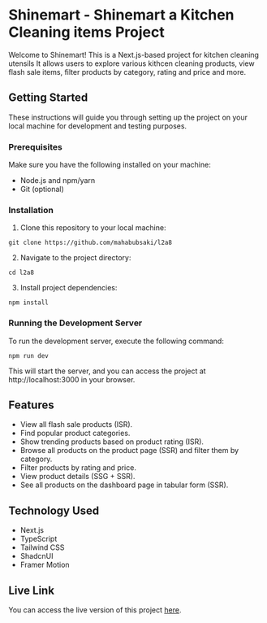 # Shinemart - Shinemart a Kitchen Cleaning items Project

Welcome to Shinemart! This is a Next.js-based project for kitchen cleaning utensils It allows users to explore various kithcen cleaning products, view flash sale items, filter products by category, rating and price and more.

## Getting Started

These instructions will guide you through setting up the project on your local machine for development and testing purposes.

### Prerequisites

Make sure you have the following installed on your machine:

- Node.js and npm/yarn
- Git (optional)

### Installation

1. Clone this repository to your local machine:

```
git clone https://github.com/mahabubsaki/l2a8
```

2. Navigate to the project directory:

```
cd l2a8
```

3. Install project dependencies:

```
npm install
```

### Running the Development Server

To run the development server, execute the following command:

```
npm run dev
```

This will start the server, and you can access the project at http://localhost:3000 in your browser.

## Features

- View all flash sale products (ISR).
- Find popular product categories.
- Show trending products based on product rating (ISR).
- Browse all products on the product page (SSR) and filter them by category.
- Filter products by rating and price.
- View product details (SSG + SSR).
- See all products on the dashboard page in tabular form (SSR).

## Technology Used

- Next.js
- TypeScript
- Tailwind CSS
- ShadcnUI
- Framer Motion

## Live Link

You can access the live version of this project [here](https://shinemart.vercel.app/).
